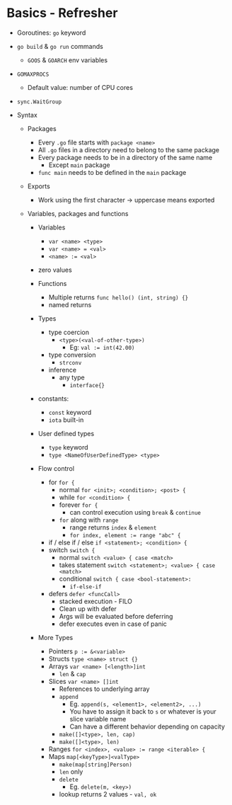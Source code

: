 # Basics - Refresher

- Goroutines: `go` keyword

- `go build` & `go run` commands
  - `GOOS` & `GOARCH` env variables

- `GOMAXPROCS`
  - Default value: number of CPU cores

- `sync.WaitGroup`

- Syntax
  - Packages
    - Every `.go` file starts with `package <name>`
    - All `.go` files in a directory need to belong to the same package
    - Every package needs to be in a directory of the same name
      - Except `main` package
    - `func main` needs to be defined in the `main` package

  - Exports
    - Work using the first character -> uppercase means exported

  - Variables, packages and functions
    - Variables
      - `var <name> <type>`
      - `var <name> = <val>`
      - `<name> := <val>`
    - zero values

    - Functions
      - Multiple returns
        `func hello() (int, string) {}`
      - named returns

    - Types
      - type coercion
        - `<type>(<val-of-other-type>)`
          - Eg: `val := int(42.00)`
      - type conversion
        - `strconv`
      - inference
        - any type
          - `interface{}`

    - constants:
      - `const` keyword
      - `iota` built-in

    - User defined types
      - `type` keyword
      - `type <NameOfUserDefinedType> <type>`

    - Flow control
      - for `for {`
        - normal `for <init>; <condition>; <post> {`
        - while `for <condition> {`
        - forever `for {`
          - can control execution using `break` & `continue`
        - `for` along with `range`
          - range returns `index` & `element`
          - `for index, element := range "abc" {`
      - if / else if / else `if <statement>; <condition> {`
      - switch `switch {`
        - normal `switch <value> { case <match>`
        - takes statement `switch <statement>; <value> { case <match>`
        - conditional `switch { case <bool-statement>: `
          - `if-else-if`
      - defers `defer <funcCall>`
        - stacked execution - FILO
        - Clean up with defer
        - Args will be evaluated before deferring
        - defer executes even in case of panic

    - More Types
      - Pointers `p := &<variable>`
      - Structs `type <name> struct {}`
      - Arrays `var <name> [<length>]int`
        - `len` & `cap`
      - Slices `var <name> []int`
        - References to underlying array
        - `append`
          - Eg. `append(s, <element1>, <element2>, ...)`
          - You have to assign it back to `s` or whatever is your slice variable name
          - Can have a different behavior depending on capacity
        - `make([]<type>, len, cap)`
        - `make([]<type>, len)`
      - Ranges `for <index>, <value> := range <iterable> {`
      - Maps `map[<keyType>]<valType>`
        - `make(map[string]Person)`
        - `len` only
        - `delete`
          - Eg. `delete(m, <key>)`
        - lookup returns 2 values - `val, ok`
